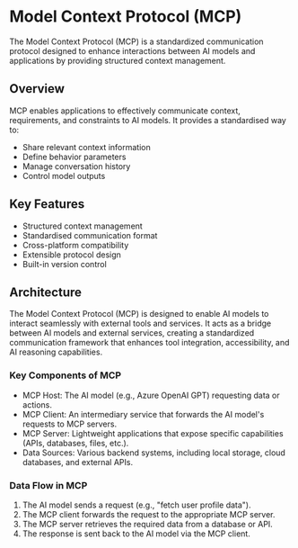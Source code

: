# Model Context Protocol (MCP)

The Model Context Protocol (MCP) is a standardized communication protocol designed to enhance interactions between AI models and applications by providing structured context management.

## Overview

MCP enables applications to effectively communicate context, requirements, and constraints to AI models. It provides a standardised way to:

- Share relevant context information
- Define behavior parameters
- Manage conversation history
- Control model outputs

## Key Features

- Structured context management
- Standardised communication format
- Cross-platform compatibility
- Extensible protocol design
- Built-in version control

## Architecture

The Model Context Protocol (MCP) is designed to enable AI models to interact seamlessly with external tools and services. It acts as a bridge between AI models and external services, creating a standardized communication
framework that enhances tool integration, accessibility, and AI reasoning capabilities.

### Key Components of MCP

* MCP Host: The AI model (e.g., Azure OpenAI GPT) requesting data or actions.
* MCP Client: An intermediary service that forwards the AI model's requests to MCP servers.
* MCP Server: Lightweight applications that expose specific capabilities (APIs, databases, files, etc.).
* Data Sources: Various backend systems, including local storage, cloud databases, and external APIs.

### Data Flow in MCP

1. The AI model sends a request (e.g., "fetch user profile data").
2. The MCP client forwards the request to the appropriate MCP server.
3. The MCP server retrieves the required data from a database or API.
4. The response is sent back to the AI model via the MCP client.
